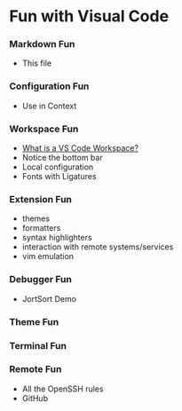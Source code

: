 # Fun with Visual Code

### Markdown Fun

- This file

### Configuration Fun

- Use in Context

### Workspace Fun

- [What is a VS Code Workspace?](https://code.visualstudio.com/docs/editor/workspaces)
- Notice the bottom bar
- Local configuration
- Fonts with Ligatures

### Extension Fun

- themes
- formatters
- syntax highlighters
- interaction with remote systems/services
- vim emulation

### Debugger Fun

- JortSort Demo

### Theme Fun

### Terminal Fun

### Remote Fun

- All the OpenSSH rules
- GitHub
  